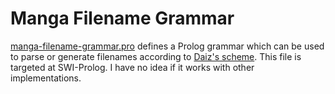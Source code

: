 Manga Filename Grammar
======================

[manga-filename-grammar.pro](manga-filename-grammar.pro) defines a Prolog
grammar which can be used to parse or generate filenames according to [Daiz's
scheme](https://github.com/Daiz/manga-naming-scheme). This file is targeted at
SWI-Prolog. I have no idea if it works with other implementations.
